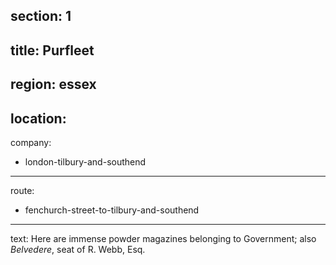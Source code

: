 section: 1
----
title: Purfleet
----
region: essex
----
location: 
----
company:
- london-tilbury-and-southend
----
route:
- fenchurch-street-to-tilbury-and-southend
----
text: Here are immense powder magazines belonging to Government; also *Belvedere*, seat of R. Webb, Esq.
